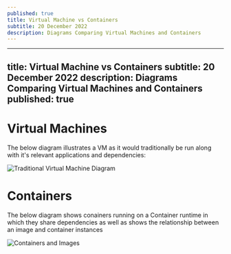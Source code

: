 ```yaml
---
published: true
title: Virtual Machine vs Containers
subtitle: 20 December 2022
description: Diagrams Comparing Virtual Machines and Containers
---
```


---
title: Virtual Machine vs Containers
subtitle: 20 December 2022
description: Diagrams Comparing Virtual Machines and Containers
published: true
---

# Virtual Machines

The below diagram illustrates a VM as it would traditionally be run along with it's relevant applications and dependencies:

![Traditional Virtual Machine Diagram](/content/blog/2022/20-12/virtual-machines.svg)

# Containers

The below diagram shows conainers running on a Container runtime in which they share dependencies as well as shows the relationship between an image and container instances

![Containers and Images](/content/blog/2022/20-12/containers.svg)